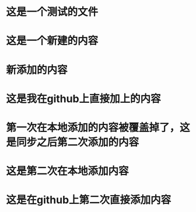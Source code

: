 # 这是一个测试的文件
# 这是一个新建的内容
# 新添加的内容
# 这是我在github上直接加上的内容
# 第一次在本地添加的内容被覆盖掉了，这是同步之后第二次添加的内容
# 这是第二次在本地添加内容
# 这是在github上第二次直接添加内容